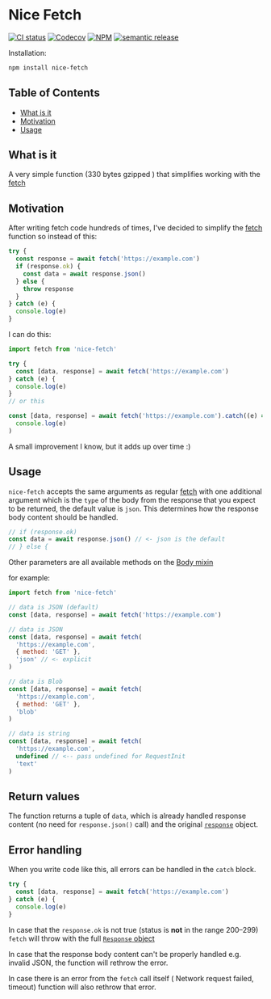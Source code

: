 # Nice Fetch

[![CI status](https://github.com/ivandotv/nice-fetch/workflows/Unit%20tests/badge.svg)](https://github.com/ivandotv/nice-fetch/actions?query=workflow%3A%22Unit+tests%22)
[![Codecov](https://img.shields.io/codecov/c/github/ivandotv/nice-fetch)](https://codecov.io/gh/ivandotv/nice-fetch)
[![NPM](https://img.shields.io/npm/l/nice-fetch)](https://www.npmjs.com/package/nice-fetch)
[![semantic release](https://img.shields.io/badge/%20%20%F0%9F%93%A6%F0%9F%9A%80-semantic--release-e10079.svg)](https://github.com/semantic-release/semantic-release)

Installation:

```sh
npm install nice-fetch
```

## Table of Contents

- [What is it](#what-is-it)
- [Motivation](#motivation)
- [Usage](#usage)

## What is it

A very simple function (330 bytes gzipped ) that simplifies working with the [fetch](https://developer.mozilla.org/en-US/docs/Web/API/Fetch_API)

## Motivation

After writing fetch code hundreds of times, I've decided to simplify the [fetch](https://developer.mozilla.org/en-US/docs/Web/API/Fetch_API) function so instead of this:

```js
try {
  const response = await fetch('https://example.com')
  if (response.ok) {
    const data = await response.json()
  } else {
    throw response
  }
} catch (e) {
  console.log(e)
}
```

I can do this:

```js
import fetch from 'nice-fetch'

try {
  const [data, response] = await fetch('https://example.com')
} catch (e) {
  console.log(e)
}
// or this

const [data, response] = await fetch('https://example.com').catch((e) =>
  console.log(e)
)
```

A small improvement I know, but it adds up over time :)

## Usage

`nice-fetch` accepts the same arguments as regular [fetch](https://developer.mozilla.org/en-US/docs/Web/API/Fetch_API) with one additional argument which is the `type` of the body from the response that you expect to be returned, the default value is `json`. This determines how the response body content should be handled.

```js
// if (response.ok)
const data = await response.json() // <- json is the default
// } else {
```

Other parameters are all available methods on the [Body mixin](https://developer.mozilla.org/en-US/docs/Web/API/Body)

for example:

```js
import fetch from 'nice-fetch'

// data is JSON (default)
const [data, response] = await fetch('https://example.com')

// data is JSON
const [data, response] = await fetch(
  'https://example.com',
  { method: 'GET' },
  'json' // <- explicit
)

// data is Blob
const [data, response] = await fetch(
  'https://example.com',
  { method: 'GET' },
  'blob'
)

// data is string
const [data, response] = await fetch(
  'https://example.com',
  undefined // <-- pass undefined for RequestInit
  'text'
)
```

## Return values

The function returns a tuple of `data`, which is already handled response content (no need for `response.json()` call) and the original [`response`](https://developer.mozilla.org/en-US/docs/Web/API/Response) object.

## Error handling

When you write code like this, all errors can be handled in the `catch` block.

```js
try {
  const [data, response] = await fetch('https://example.com')
} catch (e) {
  console.log(e)
}
```

In case that the `response.ok` is not true (status is **not** in the range 200–299) `fetch` will throw with the full [`Response` object](https://developer.mozilla.org/en-US/docs/Web/API/Response)

In case that the response body content can't be properly handled e.g. invalid JSON, the function will rethrow the error.

In case there is an error from the `fetch` call itself ( Network request failed, timeout) function will also rethrow that error.
